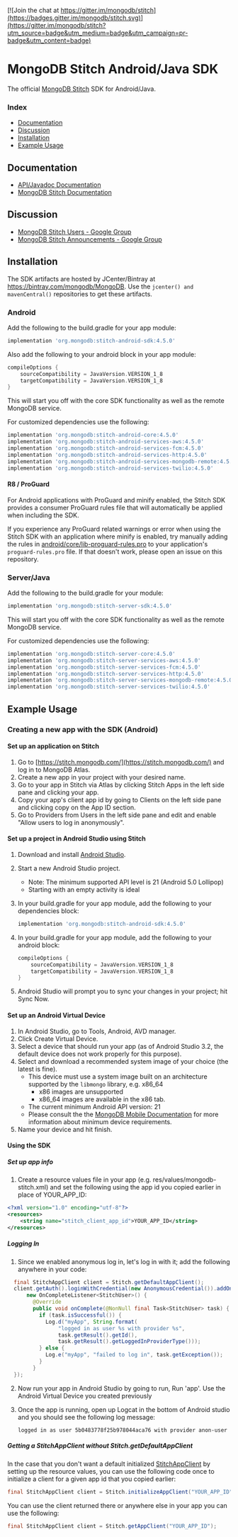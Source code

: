 [![Join the chat at https://gitter.im/mongodb/stitch](https://badges.gitter.im/mongodb/stitch.svg)](https://gitter.im/mongodb/stitch?utm_source=badge&utm_medium=badge&utm_campaign=pr-badge&utm_content=badge)

# MongoDB Stitch Android/Java SDK 

The official [MongoDB Stitch](https://stitch.mongodb.com/) SDK for Android/Java.

### Index
- [Documentation](#documentation)
- [Discussion](#discussion)
- [Installation](#installation)
- [Example Usage](#example-usage)

## Documentation
* [API/Javadoc Documentation](https://docs.mongodb.com/stitch-sdks/java/4.5.0/index.html)
* [MongoDB Stitch Documentation](https://docs.mongodb.com/stitch/)

## Discussion
* [MongoDB Stitch Users - Google Group](https://groups.google.com/d/forum/mongodb-stitch-users)
* [MongoDB Stitch Announcements - Google Group](https://groups.google.com/d/forum/mongodb-stitch-announce)

## Installation

The SDK artifacts are hosted by JCenter/Bintray at https://bintray.com/mongodb/MongoDB. Use the `jcenter() and mavenCentral()` repositories to get these artifacts.

### Android

Add the following to the build.gradle for your app module:

```gradle
implementation 'org.mongodb:stitch-android-sdk:4.5.0'
```

Also add the following to your android block in your app module:

```gradle
compileOptions {
    sourceCompatibility = JavaVersion.VERSION_1_8
    targetCompatibility = JavaVersion.VERSION_1_8
}
```

This will start you off with the core SDK functionality as well as the remote MongoDB service.

For customized dependencies use the following:

```gradle
implementation 'org.mongodb:stitch-android-core:4.5.0'
implementation 'org.mongodb:stitch-android-services-aws:4.5.0'
implementation 'org.mongodb:stitch-android-services-fcm:4.5.0'
implementation 'org.mongodb:stitch-android-services-http:4.5.0'
implementation 'org.mongodb:stitch-android-services-mongodb-remote:4.5.0'
implementation 'org.mongodb:stitch-android-services-twilio:4.5.0'
```

#### R8 / ProGuard

For Android applications with ProGuard and minify enabled, the Stitch SDK provides a consumer ProGuard rules file that will automatically be applied when including the SDK.

If you experience any ProGuard related warnings or error when using the Stitch SDK with an application where minify is enabled, try manually adding the rules in [android/core/lib-proguard-rules.pro](android/core/lib-proguard-rules.pro) to your application's `proguard-rules.pro` file. If that doesn't work, please open an issue on this repository.

### Server/Java

Add the following to the build.gradle for your module:

```gradle
implementation 'org.mongodb:stitch-server-sdk:4.5.0'
```

This will start you off with the core SDK functionality as well as the remote MongoDB service.

For customized dependencies use the following:

```gradle
implementation 'org.mongodb:stitch-server-core:4.5.0'
implementation 'org.mongodb:stitch-server-services-aws:4.5.0'
implementation 'org.mongodb:stitch-server-services-fcm:4.5.0'
implementation 'org.mongodb:stitch-server-services-http:4.5.0'
implementation 'org.mongodb:stitch-server-services-mongodb-remote:4.5.0'
implementation 'org.mongodb:stitch-server-services-twilio:4.5.0'
```

## Example Usage

### Creating a new app with the SDK (Android)

#### Set up an application on Stitch
1. Go to [https://stitch.mongodb.com/](https://stitch.mongodb.com/) and log in to MongoDB Atlas.
2. Create a new app in your project with your desired name.
3. Go to your app in Stitch via Atlas by clicking Stitch Apps in the left side pane and clicking your app.
3. Copy your app's client app id by going to Clients on the left side pane and clicking copy on the App ID section.
4. Go to Providers from Users in the left side pane and edit and enable "Allow users to log in anonymously".

#### Set up a project in Android Studio using Stitch
1. Download and install [Android Studio](https://developer.android.com/studio/index.html).
2. Start a new Android Studio project.
	* Note: The minimum supported API level is 21 (Android 5.0 Lollipop)
	* Starting with an empty activity is ideal
3. In your build.gradle for your app module, add the following to your dependencies block:

	```gradle
    implementation 'org.mongodb:stitch-android-sdk:4.5.0'
    ```
4. In your build.gradle for your app module, add the following to your android block:

    ```gradle
    compileOptions {
        sourceCompatibility = JavaVersion.VERSION_1_8
        targetCompatibility = JavaVersion.VERSION_1_8
    }
    ```
5. Android Studio will prompt you to sync your changes in your project; hit Sync Now.

#### Set up an Android Virtual Device

1. In Android Studio, go to Tools, Android, AVD manager.
2. Click Create Virtual Device.
3. Select a device that should run your app (as of Android Studio 3.2, the default device does not work properly for this purpose).
4. Select and download a recommended system image of your choice (the latest is fine).
    * This device must use a system image built on an architecture supported by the
```libmongo``` library, e.g. x86_64
        * x86 images are unsupported
        * x86_64 images are available in the x86 tab.
    * The current minimum Android API version: 21
    * Please consult the the [MongoDB Mobile Documentation](https://docs.mongodb.com/stitch/mongodb/mobile/getting-started/) for more information about minimum device requirements.
5. Name your device and hit finish.

#### Using the SDK

##### Set up app info
1. Create a resource values file in your app (e.g. res/values/mongodb-stitch.xml) and set the following using the app id you copied earlier in place of YOUR_APP_ID:

```xml
<?xml version="1.0" encoding="utf-8"?>
<resources>
    <string name="stitch_client_app_id">YOUR_APP_ID</string>
</resources>
```

##### Logging In
1. Since we enabled anonymous log in, let's log in with it; add the following anywhere in your code:

  ```java
    final StitchAppClient client = Stitch.getDefaultAppClient();
    client.getAuth().loginWithCredential(new AnonymousCredential()).addOnCompleteListener(
        new OnCompleteListener<StitchUser>() {
          @Override
          public void onComplete(@NonNull final Task<StitchUser> task) {
            if (task.isSuccessful()) {
              Log.d("myApp", String.format(
                  "logged in as user %s with provider %s",
                  task.getResult().getId(),
                  task.getResult().getLoggedInProviderType()));
            } else {
              Log.e("myApp", "failed to log in", task.getException());
            }
          }
    });
  ```

2. Now run your app in Android Studio by going to run, Run 'app'. Use the Android Virtual Device you created previously
3. Once the app is running, open up Logcat in the bottom of Android studio and you should see the following log message:

	```
	logged in as user 5b0483778f25b978044aca76 with provider anon-user
	```
	
##### Getting a StitchAppClient without Stitch.getDefaultAppClient

In the case that you don't want a default initialized [StitchAppClient](https://docs.mongodb.com/stitch-sdks/java/4/com/mongodb/stitch/android/core/StitchAppClient.html) by setting up the resource values, you can use the following code once to initialize a client for a given app id that you copied earlier:

```java
final StitchAppClient client = Stitch.initializeAppClient("YOUR_APP_ID");
```

You can use the client returned there or anywhere else in your app you can use the following:

```java
final StitchAppClient client = Stitch.getAppClient("YOUR_APP_ID");
```
